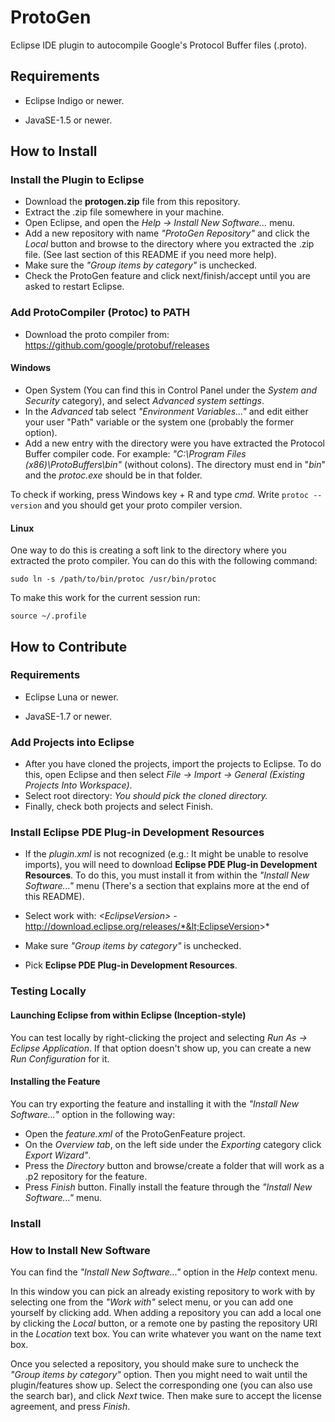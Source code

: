 # ProtoGen
Eclipse IDE plugin to autocompile Google's Protocol Buffer files (.proto).

## Requirements

 - Eclipse Indigo or newer.

 - JavaSE-1.5 or newer.

## How to Install

### Install the Plugin to Eclipse

- Download the **protogen.zip** file from this repository.
- Extract the .zip file somewhere in your machine.
- Open Eclipse, and open the *Help → Install New Software...* menu.
- Add a new repository with name *"ProtoGen Repository"* and click the *Local* button and browse to the directory where you extracted the .zip file. (See last section of this README if you need more help).
- Make sure the *"Group items by category"* is unchecked.
- Check the ProtoGen feature and click next/finish/accept until you are asked to restart Eclipse.

### Add ProtoCompiler (Protoc) to PATH

- Download the proto compiler from: https://github.com/google/protobuf/releases 

#### Windows

- Open System (You can find this in Control Panel under the *System and Security* category), and select *Advanced system settings*. 
- In the *Advanced* tab select *"Environment Variables..."* and edit either your user "Path" variable or the system one (probably the former option).
- Add a new entry with the directory were you have extracted the Protocol Buffer compiler code. For example: *"C:\Program Files (x86)\ProtoBuffers\bin"* (without colons). The directory must end in "*bin*" and the *protoc.exe* should be in that folder. 

To check if working, press Windows key + R and type *cmd.* Write `protoc --version` and you should get your proto compiler version.

#### Linux

One way to do this is creating a soft link to the directory where you extracted the proto compiler. You can do this with the following command:

    sudo ln -s /path/to/bin/protoc /usr/bin/protoc

To make this work for the current session run:

    source ~/.profile

## How to Contribute

### Requirements

- Eclipse Luna or newer.

- JavaSE-1.7 or newer.

### Add Projects into Eclipse

- After you have cloned the projects, import the projects to Eclipse. To do this, open Eclipse and then select *File → Import → General (Existing Projects Into Workspace)*.
- Select root directory: *You should pick the cloned directory.*
- Finally, check both projects and select Finish.

### Install Eclipse PDE Plug-in Development Resources

- If the *plugin.xml* is not recognized (e.g.: It might be unable to resolve imports), you will need to download **Eclipse PDE Plug-in Development Resources**. To do this, you must install it from within the *"Install New Software..."* menu (There's a section that explains more at the end of this README). 

- Select work with: 
*&lt;EclipseVersion&gt;* - http://download.eclipse.org/releases/*&lt;EclipseVersion&gt;*

- Make sure *"Group items by category"* is unchecked.
- Pick **Eclipse PDE Plug-in Development Resources**.

### Testing Locally

#### Launching Eclipse from within Eclipse (Inception-style)

You can test locally by right-clicking the project and selecting *Run As →  Eclipse Application*. If that option doesn't show up, you can create a new *Run Configuration* for it.

#### Installing the Feature

You can try exporting the feature and installing it with the *"Install New Software...*" option in the following way:

- Open the *feature.xml* of the ProtoGenFeature project.
- On the *Overview tab*, on the left side under the *Exporting* category click *Export Wizard"*.
- Press the *Directory* button and browse/create a folder that will work as a .p2 repository for the feature.
- Press *Finish* button.
Finally install the feature through the *"Install New Software..."* menu.


### Install  

### How to Install New Software

You can find the *"Install New Software..."* option in the *Help* context menu.

In this window you can pick an already existing repository to work with by selecting one from the *"Work with"* select menu, or you can add one yourself by clicking add. When adding a repository you can add a local one by clicking the *Local* button, or a remote one by pasting the repository URI in the *Location* text box. You can write whatever you want on the name text box.

Once you selected a repository, you should make sure to uncheck the *"Group items by category"* option. Then you might need to wait until the plugin/features show up. Select the corresponding one (you can also use the search bar), and click *Next* twice. Then make sure to accept the license agreement, and press *Finish*.
